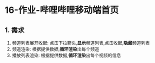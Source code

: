 # 16-作业-哔哩哔哩移动端首页

## 1. 需求

1. 频道列表展开收起: 点击下拉箭头,**显示**频道列表,点击收起,**隐藏**频道列表
2. 频道渲染: 根据提供数据,**循环渲染**出每个频道
3. 播放列表渲染: 根据提供数据,**循环渲染**出每个视频的信息